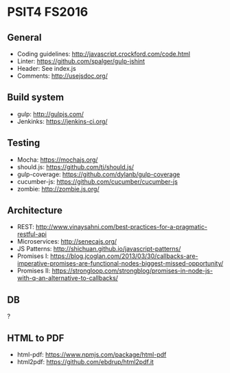 PSIT4 FS2016
============

General
-------

- Coding guidelines: http://javascript.crockford.com/code.html
- Linter: https://github.com/spalger/gulp-jshint
- Header: See index.js
- Comments: http://usejsdoc.org/

Build system
------------

- gulp: http://gulpjs.com/
- Jenkinks: https://jenkins-ci.org/

Testing
-------

- Mocha: https://mochajs.org/
- should.js: https://github.com/tj/should.js/
- gulp-coverage: https://github.com/dylanb/gulp-coverage
- cucumber-js: https://github.com/cucumber/cucumber-js
- zombie: http://zombie.js.org/

Architecture
------------

- REST: http://www.vinaysahni.com/best-practices-for-a-pragmatic-restful-api
- Microservices: http://senecajs.org/
- JS Patterns: http://shichuan.github.io/javascript-patterns/
- Promises I: https://blog.jcoglan.com/2013/03/30/callbacks-are-imperative-promises-are-functional-nodes-biggest-missed-opportunity/
- Promises II: https://strongloop.com/strongblog/promises-in-node-js-with-q-an-alternative-to-callbacks/

DB
--

?

HTML to PDF
-----------

- html-pdf: https://www.npmjs.com/package/html-pdf
- html2pdf: https://github.com/ebdrup/html2pdf.it
